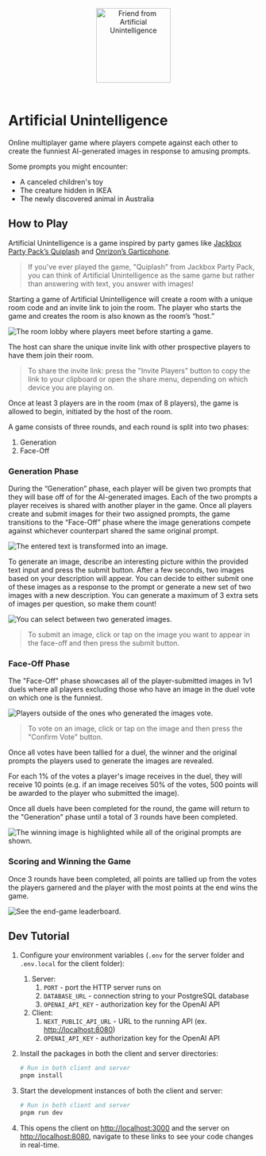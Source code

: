 <div align="center" style="padding-bottom:20px">
  <a href="https://artificial-unintelligence.vercel.app/">
    <img src="./apps/client/src/images/friend.svg" width="150" height="auto" alt="Friend from Artificial Unintelligence"/>
  </a>
</div>

# Artificial Unintelligence

Online multiplayer game where players compete against each other to create the funniest AI-generated images in response to amusing prompts.

Some prompts you might encounter:

- A canceled children's toy
- The creature hidden in IKEA
- The newly discovered animal in Australia

## How to Play

Artificial Unintelligence is a game inspired by party games like [Jackbox Party Pack’s Quiplash](https://www.jackboxgames.com/quiplash/) and [Onrizon’s Garticphone](https://garticphone.com/).

> If you've ever played the game, "Quiplash" from Jackbox Party Pack, you can think of Artificial Unintelligence as the same game but rather than answering with text, you answer with images!

Starting a game of Artificial Unintelligence will create a room with a unique room code and an invite link to join the room. The player who starts the game and creates the room is also known as the room’s “host.”

![The room lobby where players meet before starting a game.](./apps/client/src/images/how-to-play/lobby.png "The room lobby where players meet before starting a game.")

The host can share the unique invite link with other prospective players to have them join their room.

> To share the invite link: press the "Invite Players" button to copy the link to your clipboard or open the share menu, depending on which device you are playing on.

Once at least 3 players are in the room (max of 8 players), the game is allowed to begin, initiated by the host of the room.

A game consists of three rounds, and each round is split into two phases:

1. Generation
2. Face-Off

### Generation Phase

During the “Generation” phase, each player will be given two prompts that they will base off of for the AI-generated images. Each of the two prompts a player receives is shared with another player in the game. Once all players create and submit images for their two assigned prompts, the game transitions to the “Face-Off” phase where the image generations compete against whichever counterpart shared the same original prompt.

![The entered text is transformed into an image.](./apps/client/src/images/how-to-play/prompt.png "The entered text is transformed into an image.")

To generate an image, describe an interesting picture within the provided text input and press the submit button. After a few seconds, two images based on your description will appear. You can decide to either submit one of these images as a response to the prompt or generate a new set of two images with a new description. You can generate a maximum of 3 extra sets of images per question, so make them count!

![You can select between two generated images.](./apps/client/src/images/how-to-play/prompt-submission.png "You can select between two generated images.")

> To submit an image, click or tap on the image you want to appear in the face-off and then press the submit button.

### Face-Off Phase

The "Face-Off" phase showcases all of the player-submitted images in 1v1 duels where all players excluding those who have an image in the duel vote on which one is the funniest.

![Players outside of the ones who generated the images vote.](./apps/client/src/images/how-to-play/vote.png "Players outside of the ones who generated the images vote.")

> To vote on an image, click or tap on the image and then press the "Confirm Vote" button.

Once all votes have been tallied for a duel, the winner and the original prompts the players used to generate the images are revealed.

For each 1% of the votes a player's image receives in the duel, they will receive 10 points (e.g. if an image receives 50% of the votes, 500 points will be awarded to the player who submitted the image).

Once all duels have been completed for the round, the game will return to the "Generation" phase until a total of 3 rounds have been completed.

![The winning image is highlighted while all of the original prompts are shown.](./apps/client/src/images/how-to-play/vote-result.png "The winning image is highlighted while all of the original prompts are shown.")

### Scoring and Winning the Game

Once 3 rounds have been completed, all points are tallied up from the votes the players garnered and the player with the most points at the end wins the game.

![See the end-game leaderboard.](./apps/client/src/images/how-to-play/leaderboard.png "See the end-game leaderboard.")

## Dev Tutorial

1. Configure your environment variables (`.env` for the server folder and `.env.local` for the client folder):

   1. Server:
      1. `PORT` - port the HTTP server runs on
      2. `DATABASE_URL` - connection string to your PostgreSQL database
      3. `OPENAI_API_KEY` - authorization key for the OpenAI API
   1. Client:
      1. `NEXT_PUBLIC_API_URL` - URL to the running API (ex. <http://localhost:8080>)
      2. `OPENAI_API_KEY` - authorization key for the OpenAI API

2. Install the packages in both the client and server directories:

   ```bash
   # Run in both client and server
   pnpm install
   ```

3. Start the development instances of both the client and server:

   ```bash
   # Run in both client and server
   pnpm run dev
   ```

4. This opens the client on <http://localhost:3000> and the server on <http://localhost:8080>, navigate to these links to see your code changes in real-time.
